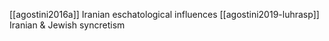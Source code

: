 [[agostini2016a]] Iranian eschatological influences
[[agostini2019-luhrasp]] Iranian & Jewish syncretism 